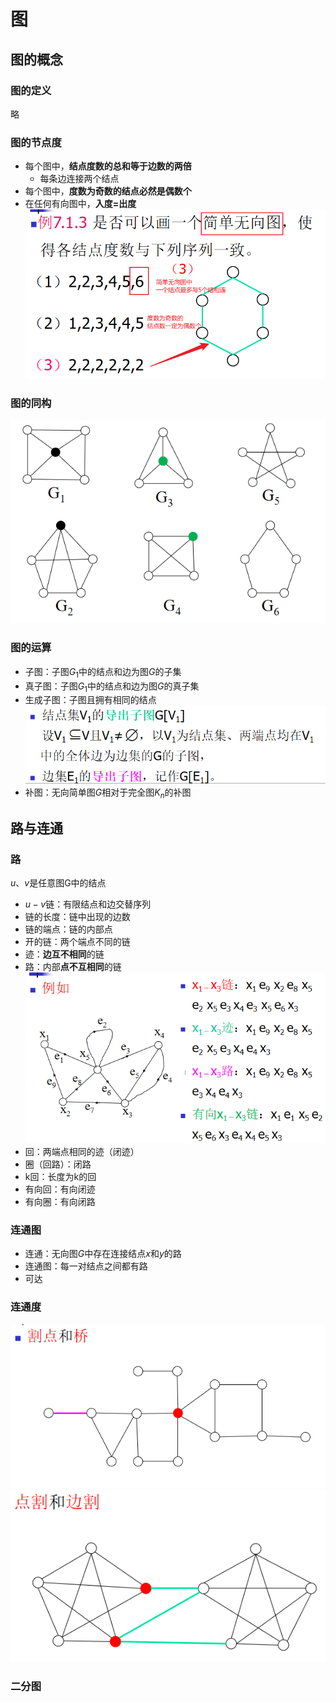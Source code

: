 # 图
## 图的概念
### 图的定义
略
### 图的节点度
- 每个图中，**结点度数的总和等于边数的两倍**
	- 每条边连接两个结点
- 每个图中，**度数为奇数的结点必然是偶数个**
- 在任何有向图中，**入度=出度**
![](https://raw.githubusercontent.com/alwaysmissin/picgo/main/20221204165931.png)
### 图的同构
![](https://raw.githubusercontent.com/alwaysmissin/picgo/main/20221204170028.png)
### 图的运算
- 子图：子图$G_1$中的结点和边为图$G$的子集
- 真子图：子图$G_1$中的结点和边为图$G$的真子集
- 生成子图：子图且拥有相同的结点
![](https://raw.githubusercontent.com/alwaysmissin/picgo/main/20221204171133.png)
- 补图：无向简单图$G$相对于完全图$K_n$的补图
## 路与连通
### 路
$u、v$是任意图G中的结点
- $u-v$链：有限结点和边交替序列
- 链的长度：链中出现的边数
- 链的端点：链的内部点
- 开的链：两个端点不同的链
- 迹：**边互不相同**的链
- 路：内部**点不互相同**的链
![](https://raw.githubusercontent.com/alwaysmissin/picgo/main/20221204175336.png)
- 回：两端点相同的迹（闭迹）
- 圈（回路）：闭路
- k回：长度为k的回
- 有向回：有向闭迹
- 有向圈：有向闭路
### 连通图
- 连通：无向图$G$中存在连接结点$x$和$y$的路
- 连通图：每一对结点之间都有路
- 可达
### 连通度
![](https://raw.githubusercontent.com/alwaysmissin/picgo/main/20221204191343.png)
![](https://raw.githubusercontent.com/alwaysmissin/picgo/main/20221204191406.png)

### 二分图
